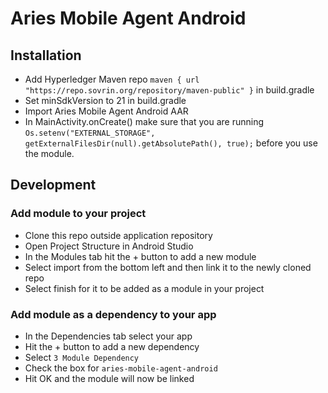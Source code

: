 # Aries Mobile Agent Android

## Installation
* Add Hyperledger Maven repo `maven { url "https://repo.sovrin.org/repository/maven-public" }` in build.gradle
* Set minSdkVersion to 21 in build.gradle
* Import Aries Mobile Agent Android AAR
* In MainActivity.onCreate() make sure that you are running `Os.setenv("EXTERNAL_STORAGE", getExternalFilesDir(null).getAbsolutePath(), true);` before you use the module.

## Development
### Add module to your project
* Clone this repo outside application repository
* Open Project Structure in Android Studio
* In the Modules tab hit the + button to add a new module
* Select import from the bottom left and then link it to the newly cloned repo
* Select finish for it to be added as a module in your project
### Add module as a dependency to your app
* In the Dependencies tab select your app
* Hit the + button to add a new dependency
* Select `3 Module Dependency`
* Check the box for `aries-mobile-agent-android`
* Hit OK and the module will now be linked

